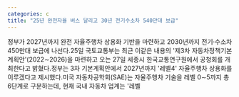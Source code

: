 ```yaml
---
categories: c
title: "25년 완전자율 버스 달리고 30년 전기수소차 540만대 보급"
---
```

정부가 2027년까지 완전 자율주행차 상용화 기반을 마련하고 2030년까지 전기·수소차 450만대 보급에 나선다.25일 국토교통부는 최근 이같은 내용의 &#39;제3차 자동차정책기본계획안&#39;(2022&sim;2026)을 마련하고 오는 27일 세종시 한국교통연구원에서 공청회를 개최한다고 밝혔다.정부는 3차 기본계획안에서 2027년까지 &#39;레벨4&#39; 자율주행차 상용화를 이루겠다고 제시했다.미국 자동차공학회(SAE)는 자율주행차 기술을 레벨 0&sim;5까지 총 6단계로 구분하는데, 현재 국내 자동차 업계는 &#39;레벨